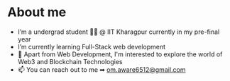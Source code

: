 # About me

- I’m a undergrad student 👨‍🎓 @ IIT Kharagpur currently in my pre-final year
- I’m currently learning Full-Stack web development
- 🎲 Apart from Web Development, I'm interested to explore the world of Web3 and Blockchain Technologies
- 📫 You can reach out to me ➡  om.aware6512@gmail.com
